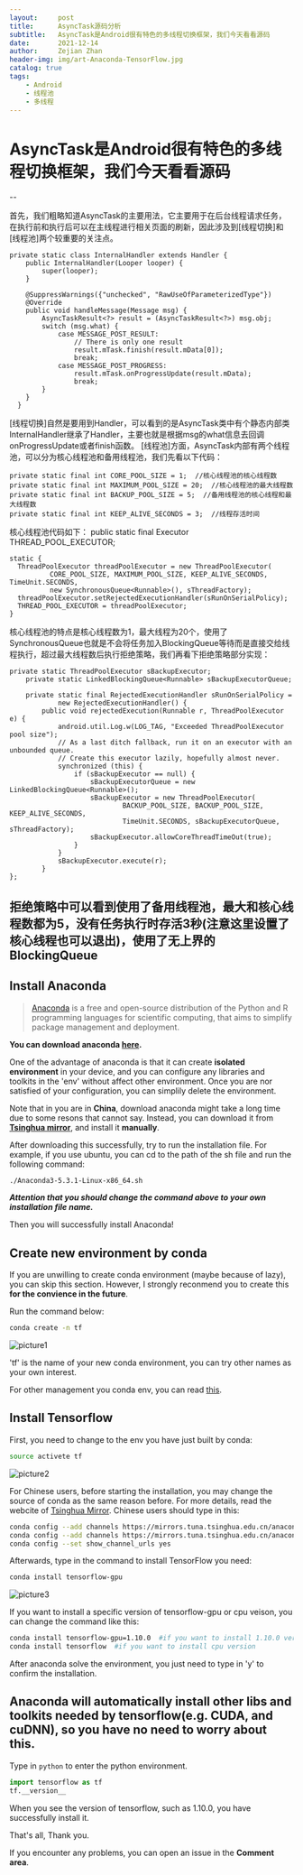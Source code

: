 ```yaml
---
layout:     post
title:      AsyncTask源码分析
subtitle:   AsyncTask是Android很有特色的多线程切换框架，我们今天看看源码
date:       2021-12-14
author:     Zejian Zhan
header-img: img/art-Anaconda-TensorFlow.jpg
catalog: true
tags:
    - Android
    - 线程池
    - 多线程
---
```



# AsyncTask是Android很有特色的多线程切换框架，我们今天看看源码
--

首先，我们粗略知道AsyncTask的主要用法，它主要用于在后台线程请求任务，在执行前和执行后可以在主线程进行相关页面的刷新，因此涉及到[线程切换]和[线程池]两个较重要的关注点。

    private static class InternalHandler extends Handler {
        public InternalHandler(Looper looper) {
            super(looper);
        }

        @SuppressWarnings({"unchecked", "RawUseOfParameterizedType"})
        @Override
        public void handleMessage(Message msg) {
            AsyncTaskResult<?> result = (AsyncTaskResult<?>) msg.obj;
            switch (msg.what) {
                case MESSAGE_POST_RESULT:
                    // There is only one result
                    result.mTask.finish(result.mData[0]);
                    break;
                case MESSAGE_POST_PROGRESS:
                    result.mTask.onProgressUpdate(result.mData);
                    break;
            }
        }
      }

[线程切换]自然是要用到Handler，可以看到的是AsyncTask类中有个静态内部类InternalHandler继承了Handler，主要也就是根据msg的what信息去回调onProgressUpdate或者finish函数。
[线程池]方面，AsyncTask内部有两个线程池，可以分为核心线程池和备用线程池，我们先看以下代码：

    private static final int CORE_POOL_SIZE = 1;  //核心线程池的核心线程数
    private static final int MAXIMUM_POOL_SIZE = 20;  //核心线程池的最大线程数
    private static final int BACKUP_POOL_SIZE = 5;  //备用线程池的核心线程和最大线程数
    private static final int KEEP_ALIVE_SECONDS = 3;  //线程存活时间

核心线程池代码如下：
    public static final Executor THREAD_POOL_EXECUTOR;

    static {
      ThreadPoolExecutor threadPoolExecutor = new ThreadPoolExecutor(
              CORE_POOL_SIZE, MAXIMUM_POOL_SIZE, KEEP_ALIVE_SECONDS, TimeUnit.SECONDS,
              new SynchronousQueue<Runnable>(), sThreadFactory);
      threadPoolExecutor.setRejectedExecutionHandler(sRunOnSerialPolicy);
      THREAD_POOL_EXECUTOR = threadPoolExecutor;
    }

核心线程池的特点是核心线程数为1，最大线程为20个，使用了SynchronousQueue也就是不会将任务加入BlockingQueue等待而是直接交给线程执行，超过最大线程数后执行拒绝策略，我们再看下拒绝策略部分实现：

    private static ThreadPoolExecutor sBackupExecutor;
        private static LinkedBlockingQueue<Runnable> sBackupExecutorQueue;

        private static final RejectedExecutionHandler sRunOnSerialPolicy =
                new RejectedExecutionHandler() {
            public void rejectedExecution(Runnable r, ThreadPoolExecutor e) {
                android.util.Log.w(LOG_TAG, "Exceeded ThreadPoolExecutor pool size");
                // As a last ditch fallback, run it on an executor with an unbounded queue.
                // Create this executor lazily, hopefully almost never.
                synchronized (this) {
                    if (sBackupExecutor == null) {
                        sBackupExecutorQueue = new LinkedBlockingQueue<Runnable>();
                        sBackupExecutor = new ThreadPoolExecutor(
                                BACKUP_POOL_SIZE, BACKUP_POOL_SIZE, KEEP_ALIVE_SECONDS,
                                TimeUnit.SECONDS, sBackupExecutorQueue, sThreadFactory);
                        sBackupExecutor.allowCoreThreadTimeOut(true);
                    }
                }
                sBackupExecutor.execute(r);
            }
    };

拒绝策略中可以看到使用了备用线程池，最大和核心线程数都为5，没有任务执行时存活3秒(注意这里设置了核心线程也可以退出)，使用了无上界的BlockingQueue
---

## Install Anaconda
>[Anaconda](https://www.anaconda.com/) is a free and open-source distribution of the Python and R programming languages for scientific computing, that aims to simplify package management and deployment.   

**You can download anaconda [here](https://www.anaconda.com/distribution/#download-section).**

One of the advantage of anaconda is that it can create **isolated environment** in your device, and you can configure any libraries and toolkits in the 'env' without affect other environment. Once you are nor satisfied of your configuration, you can simplily delete the environment.

Note that in you are in **China**, download anaconda might take a long time due to some resons that cannot say. Instead, you can download it from [**Tsinghua mirror**](https://mirror.tuna.tsinghua.edu.cn/help/anaconda/), and install it **manually**.  

After downloading this successfully, try to run the installation file.
For example, if you use ubuntu, you can cd to the path of the sh file and run the following command:

```bash
./Anaconda3-5.3.1-Linux-x86_64.sh
```
***Attention that you should change the command above to your own installation file name.***

Then you will successfully install Anaconda!

## Create new environment by conda

If you are unwilling to create conda environment (maybe because of lazy), you can skip this section. However, I strongly reconmend you to create this **for the convience in the future**.  

Run the command below:
```bash
conda create -n tf
```
![picture1](/img/20190328post.jpg)

'tf' is the name of your new conda environment, you can try other names as your own interest.

For other management you conda env, you can read [this](https://conda.io/projects/conda/en/latest/user-guide/tasks/manage-environments.html?highlight=environment).

## Install Tensorflow

First, you need to change to the env you have just built by conda:
```bash
source activete tf
```
![picture2](/img/20190328post2.jpg)  

For Chinese users, before starting the installation, you may change the source of conda as the same reason before. For more details, read the webcite of [Tsinghua Mirror](https://mirror.tuna.tsinghua.edu.cn/help/anaconda/).
Chinese users should type in this:
```bash
conda config --add channels https://mirrors.tuna.tsinghua.edu.cn/anaconda/pkgs/free/
conda config --add channels https://mirrors.tuna.tsinghua.edu.cn/anaconda/pkgs/main/
conda config --set show_channel_urls yes
```


Afterwards, type in the command to install TensorFlow you need:
```bash
conda install tensorflow-gpu
```
![picture3](/img/20190328post3.jpg)  

If you want to install a specific version of tensorflow-gpu or cpu veison, you can change the command like this:
```bash
conda install tensorflow-gpu=1.10.0  #if you want to install 1.10.0 version
conda install tensorflow  #if you want to install cpu version
```
After anaconda solve the environment, you just need to type in 'y' to confirm the installation.  

Anaconda will **automatically** install other libs and toolkits needed by tensorflow(e.g. CUDA, and cuDNN), so you have no need to worry about this.
--

Type in `python` to enter the python environment.
```python
import tensorflow as tf
tf.__version__
```
When you see the version of tensorflow, such as 1.10.0, you have successfully install it.

That's all, Thank you.

If you encounter any problems, you can open an issue in the **Comment area**.
